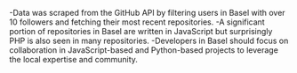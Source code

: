 -Data was scraped from the GitHub API by filtering users in Basel with over 10 followers and fetching their most recent repositories.
-A significant portion of repositories in Basel are written in JavaScript but surprisingly PHP is also seen in many repositories.
-Developers in Basel should focus on collaboration in JavaScript-based and Python-based projects to leverage the local expertise and community.
